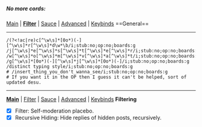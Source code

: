 ##### No more cords:
[Main](desshyou) | [**Filter**](desshyou) | [Sauce](desshyou) | [Advanced](desshyou) | [Keybinds](desshyou)
==General==
***
```
/(?<!ac|re)c[^\w\s]*[0o*)(-][^\w\s]*r[^\w\s]*d\w*\b/i;stub:no;op:no;boards:g
/j[^\w\s]*e[^\w\s]*s[^\w\s]*t[^\w\s]*e[^\w\s]*r/i;stub:no;op:no;boards:g
/w[^\w\s]*o[^\w\s]*m[^\w\s]*v[^\w\s]*a[^\w\s]*t/i;stub:no;op:no;boards:g
/g[^\w\s]*[0o*)(-][^\w\s]*j[^\w\s]*[0o*)(-]/i;stub:no;op:no;boards:g
/distinct typing style/i;stub:no;op:no;boards:g
# /insert_thing_you_don't_wanna_see/i;stub:no;op:no;boards:g
# If you want it in the OP then I guess it can't be helped, sort of updated desu.

```
***
[**Main**](desshyou) | [Filter](desshyou) | [Sauce](desshyou) | [Advanced](desshyou) | [Keybinds](desshyou)
**Filtering**
- [x] Filter: Self-moderation placebo.
- [x] Recursive Hiding: Hide replies of hidden posts, recursively.